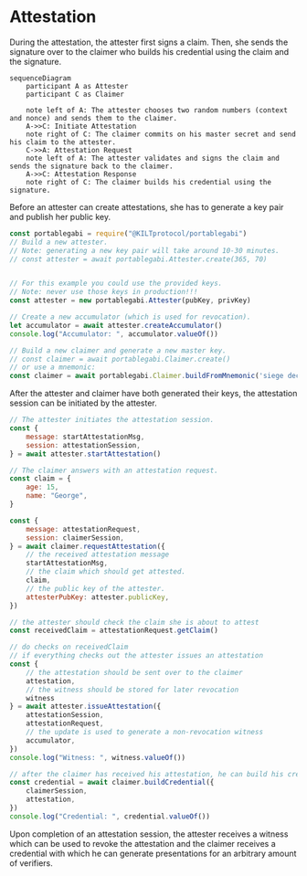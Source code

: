 # Attestation

During the attestation, the attester first signs a claim.
Then, she sends the signature over to the claimer who builds his credential using the claim and the signature.

```mermaid
sequenceDiagram
    participant A as Attester
    participant C as Claimer

    note left of A: The attester chooses two random numbers (context and nonce) and sends them to the claimer.
    A->>C: Initiate Attestation
    note right of C: The claimer commits on his master secret and send his claim to the attester.
    C->>A: Attestation Request
    note left of A: The attester validates and signs the claim and sends the signature back to the claimer.
    A->>C: Attestation Response
    note right of C: The claimer builds his credential using the signature.
```

Before an attester can create attestations, she has to generate a key pair and publish her public key.

```ts
const portablegabi = require("@KILTprotocol/portablegabi")
// Build a new attester.
// Note: generating a new key pair will take around 10-30 minutes.
// const attester = await portablegabi.Attester.create(365, 70)


// For this example you could use the provided keys.
// Note: never use those keys in production!!!
const attester = new portablegabi.Attester(pubKey, privKey)

// Create a new accumulator (which is used for revocation).
let accumulator = await attester.createAccumulator()
console.log("Accumulator: ", accumulator.valueOf())

// Build a new claimer and generate a new master key.
// const claimer = await portablegabi.Claimer.create()
// or use a mnemonic:
const claimer = await portablegabi.Claimer.buildFromMnemonic('siege decrease quantum control snap ride position strategy fire point airport include')
```

After the attester and claimer have both generated their keys, the attestation session can be initiated by the attester.

```js
// The attester initiates the attestation session.
const {
    message: startAttestationMsg,
    session: attestationSession,
} = await attester.startAttestation()

// The claimer answers with an attestation request.
const claim = {
    age: 15,
    name: "George",
}

const {
    message: attestationRequest,
    session: claimerSession,
} = await claimer.requestAttestation({
    // the received attestation message
    startAttestationMsg,
    // the claim which should get attested.
    claim,
    // the public key of the attester.
    attesterPubKey: attester.publicKey,
})

// the attester should check the claim she is about to attest
const receivedClaim = attestationRequest.getClaim()

// do checks on receivedClaim
// if everything checks out the attester issues an attestation
const {
    // the attestation should be sent over to the claimer
    attestation,
    // the witness should be stored for later revocation
    witness
} = await attester.issueAttestation({
    attestationSession,
    attestationRequest,
    // the update is used to generate a non-revocation witness
    accumulator,
})
console.log("Witness: ", witness.valueOf())

// after the claimer has received his attestation, he can build his credential
const credential = await claimer.buildCredential({
    claimerSession,
    attestation,
})
console.log("Credential: ", credential.valueOf())
```

Upon completion of an attestation session, the attester receives a witness which can be used to revoke the attestation and the claimer receives a credential with which he can generate presentations for an arbitrary amount of verifiers.
